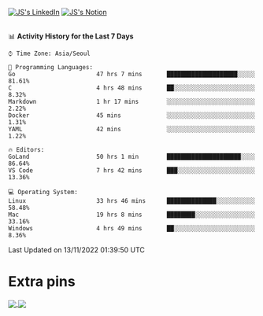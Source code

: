 
[![JS's LinkedIn](https://img.shields.io/badge/LinkedIn-blue?style=for-the-badge&logo=linkedin)](https://www.linkedin.com/in/jaeseung-lee-5a2a32139/) 
[![JS's Notion](https://img.shields.io/badge/Notion-black?style=for-the-badge&logo=notion)](https://bit.ly/ljswiki1) <br><br>
<!-- ![JS's GitHub stats](https://github-readme-stats-lemon-five.vercel.app/api?username=tkxkd0159&hide=contribs,prs,stars,issues&show_icons=true&theme=react&include_all_commits=true)   -->
<!-- ![Top Langs](https://github-readme-stats-lemon-five.vercel.app/api/top-langs/?username=tkxkd0159&layout=compact&hide=jupyter%20notebook,scss,html,css&langs_count=10)  -->


<!--START_SECTION:waka-->
📊 **Activity History for the Last 7 Days** 

```text
⌚︎ Time Zone: Asia/Seoul

💬 Programming Languages: 
Go                       47 hrs 7 mins       ████████████████████░░░░░   81.61% 
C                        4 hrs 48 mins       ██░░░░░░░░░░░░░░░░░░░░░░░   8.32% 
Markdown                 1 hr 17 mins        ░░░░░░░░░░░░░░░░░░░░░░░░░   2.22% 
Docker                   45 mins             ░░░░░░░░░░░░░░░░░░░░░░░░░   1.31% 
YAML                     42 mins             ░░░░░░░░░░░░░░░░░░░░░░░░░   1.22%

🔥 Editors: 
GoLand                   50 hrs 1 min        █████████████████████░░░░   86.64% 
VS Code                  7 hrs 42 mins       ███░░░░░░░░░░░░░░░░░░░░░░   13.36%

💻 Operating System: 
Linux                    33 hrs 46 mins      ██████████████░░░░░░░░░░░   58.48% 
Mac                      19 hrs 8 mins       ████████░░░░░░░░░░░░░░░░░   33.16% 
Windows                  4 hrs 49 mins       ██░░░░░░░░░░░░░░░░░░░░░░░   8.36%

```


 Last Updated on 13/11/2022 01:39:50 UTC
<!--END_SECTION:waka-->

# Extra pins
<a href="https://github.com/tkxkd0159/tkxkd0159.github.io">
  <img align="center" src="https://github-readme-stats-lemon-five.vercel.app/api/pin/?username=tkxkd0159&repo=nft-card-game&theme=react" />
</a>
<a href="https://github.com/tkxkd0159/dsalgo">
  <img align="center" src="https://github-readme-stats-lemon-five.vercel.app/api/pin/?username=tkxkd0159&repo=dsalgo&theme=react" />
</a>

<!---
- 🔭 I’m currently working on ...
- 🌱 I’m currently learning blockchain and distributed network
- 👯 I’m looking to collaborate on ...
- 🤔 I’m looking for help with ...
- 💬 Ask me about ...
- 📫 How to reach me: ...
- 😄 Pronouns: ...
- ⚡ Fun fact: ...
-->

